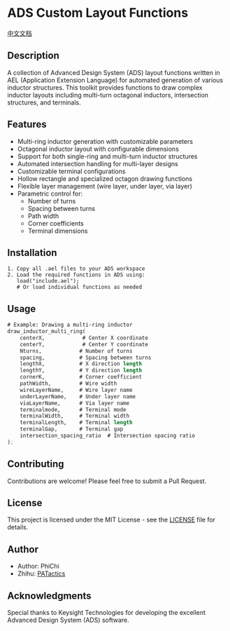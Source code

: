 # ADS Custom Layout Functions

[中文文档](README_CN.md)

## Description
A collection of Advanced Design System (ADS) layout functions written in AEL (Application Extension Language) for automated generation of various inductor structures. This toolkit provides functions to draw complex inductor layouts including multi-turn octagonal inductors, intersection structures, and terminals.

## Features
- Multi-ring inductor generation with customizable parameters
- Octagonal inductor layout with configurable dimensions
- Support for both single-ring and multi-turn inductor structures
- Automated intersection handling for multi-layer designs
- Customizable terminal configurations
- Hollow rectangle and specialized octagon drawing functions
- Flexible layer management (wire layer, under layer, via layer)
- Parametric control for:
  - Number of turns
  - Spacing between turns
  - Path width
  - Corner coefficients
  - Terminal dimensions

## Installation
```AEl
1. Copy all .ael files to your ADS workspace
2. Load the required functions in ADS using:
   load("include.ael");
   # Or load individual functions as needed
```

## Usage
```scheme
# Example: Drawing a multi-ring inductor
draw_inductor_multi_ring(
    centerX,            # Center X coordinate
    centerY,            # Center Y coordinate
    Nturns,            # Number of turns
    spacing,           # Spacing between turns
    lengthX,           # X direction length
    lengthY,           # Y direction length
    cornerK,           # Corner coefficient
    pathWidth,         # Wire width
    wireLayerName,     # Wire layer name
    underLayerName,    # Under layer name
    viaLayerName,      # Via layer name
    terminalmode,      # Terminal mode
    terminalWidth,     # Terminal width
    terminalLength,    # Terminal length
    terminalGap,       # Terminal gap
    intersection_spacing_ratio  # Intersection spacing ratio
);
```

## Contributing
Contributions are welcome! Please feel free to submit a Pull Request.

## License
This project is licensed under the MIT License - see the [LICENSE](LICENSE) file for details.

## Author
- Author: PhiChi
- Zhihu: [PATactics](https://www.zhihu.com/people/flyzi-you-58)

## Acknowledgments
Special thanks to Keysight Technologies for developing the excellent Advanced Design System (ADS) software. 